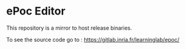 # ePoc Editor

This repository is a mirror to host release binaries.

To see the source code go to : https://gitlab.inria.fr/learninglab/epoc/

